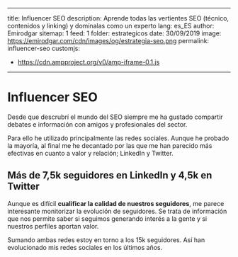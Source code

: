 ---
title: Influencer SEO
description: Aprende todas las vertientes SEO (técnico, contenidos y linking) y domínalas como un experto
lang: es_ES
author: Emirodgar
sitemap: 1
feed: 1
folder: estrategicos
date: 30/09/2019
image: https://emirodgar.com/cdn/images/og/estrategia-seo.png
permalink: influencer-seo
customjs:
 - https://cdn.ampproject.org/v0/amp-iframe-0.1.js
 
 ---

# Influencer SEO

Desde que descrubrí el mundo del SEO siempre me ha gustado compartir debates e información con amigos y profesionales del sector. 

Para ello he utilizado principalmente las redes sociales. Aunque he probado la mayoría, al final me he decantado por las que me han parecido más efectivas en cuanto a valor y relación; LinkedIn y Twitter.

## Más de 7,5k seguidores en LinkedIn y 4,5k en Twitter

Aunque es difícil **cualificar la calidad de nuestros seguidores**, me parece interesante monitorizar la evolución de seguidores. Se trata de información que nos permite saber si seguimos generando interés a la gente y si nuestros perfiles aportan valor.

Sumando ambas redes estoy en torno a los 15k seguidores. Así han evolucionado mis redes sociales en los últimos años. 


<amp-iframe width="400" height="200"
sandbox="allow-scripts"
layout="responsive"
frameborder="0"
src="../publicaciones/influencer-seo.html"></amp-iframe>

<!--stackedit_data:
eyJoaXN0b3J5IjpbNjQ4NTQ1MDQ5LC0xMjU3MzE2ODQ2LC0xND
kwNDMzMzAzLDIzMDg1OTQ2OCw1MzQyMDAwMjgsMTUxNzI1MzE3
NCw2NTE3Mzg5NzMsLTE0NzU0MDkwODYsLTg2ODg5MTIxNl19
-->